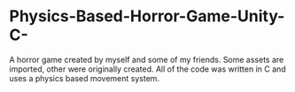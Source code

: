 # Physics-Based-Horror-Game-Unity-C-
A horror game created by myself and some of my friends. Some assets are imported, other were originally created. All of the code was written in C and uses a physics based movement system.
